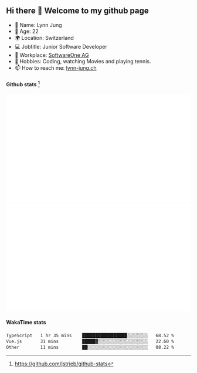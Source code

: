 ## Hi there 👋 Welcome to my github page

- 🧑 Name: Lynn Jung
- 🔞 Age: 22
- 🌍 Location: Switzerland
- 💻 Jobtitle: Junior Software Developer
- 🏢 Workplace: [SoftwareOne AG](https://www.softwareone.com/)
- 🎾 Hobbies: Coding, watching Movies and playing tennis.
- 📫 How to reach me: [lynn-jung.ch](https://lynn-jung.ch/)


#### Github stats [^1]
![](https://github.com/lynn-jung/github-stats/blob/master/generated/overview.svg)  ![](https://github.com/lynn-jung/github-stats/blob/master/generated/languages.svg)


#### WakaTime stats
<!--START_SECTION:waka-->
```text
TypeScript   1 hr 35 mins    █████████████████░░░░░░░░   68.52 % 
Vue.js       31 mins         █████▓░░░░░░░░░░░░░░░░░░░   22.60 % 
Other        11 mins         ██░░░░░░░░░░░░░░░░░░░░░░░   08.22 % 
```
<!--END_SECTION:waka-->

[^1]: https://github.com/jstrieb/github-stats
